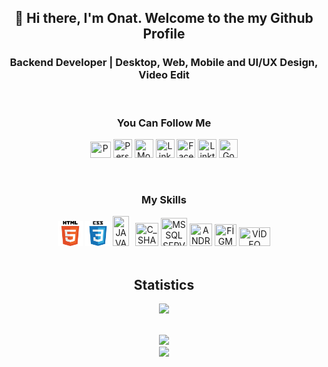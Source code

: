 <div align="center">

## :wave: Hi there, I'm Onat. Welcome to the my Github Profile
### Backend Developer | Desktop, Web, Mobile and UI/UX Design, Video Edit
</div>


<br>


<div align="center">

### You Can Follow Me
[<img height="26" width="33" src="https://cdn.discordapp.com/emojis/833150217242804285.png?size=96" title="Personal Twitter" />][twitter]
[<img height="30" width="30" src="https://cdn.discordapp.com/emojis/816305652242055188.png?size=96" title="Personal İnstagram" />][instagram]
[<img height="30" width="30" src="https://cdn.discordapp.com/emojis/816305652242055188.png?size=96" title="Mobil Destek İnstagram" />][instagram2]
[<img height="30" width="30" src="https://cdn.discordapp.com/emojis/922224305033601084.png?size=96" title="Linkedin" />][linkedn]
[<img height="30" width="30" src="https://cdn.discordapp.com/emojis/833074380698288128.png?size=96" title="Facebook" />][facebook]
[<img height="30" width="30" src="https://cdn.discordapp.com/emojis/895117089638060052.png?size=96" title="Linktree" />][linktree]
[<img height="30" width="30" src="https://cdn.discordapp.com/emojis/972590731413843998.png?size=96" title="Google Play Developer Page" />][googleplay]
</div>


<br>


<div align="center">

### My Skills
<img src="https://raw.githubusercontent.com/github/explore/80688e429a7d4ef2fca1e82350fe8e3517d3494d/topics/html/html.png" width="40" height="40" title="HTML5">
<img src="https://raw.githubusercontent.com/github/explore/80688e429a7d4ef2fca1e82350fe8e3517d3494d/topics/css/css.png" width="40" height="40" title="CSS">
<img src="https://i.hizliresim.com/6zptjvo.png" width="26" height="48" style="margin-right:6px" title="JAVA">
<img src="https://i.hizliresim.com/e6xf8pu.png" width="37" height="37" title="C_SHARP">
<img src="https://i.hizliresim.com/nxgzesz.png" width="42" height="45" title="MSSQL SERVER">
<img src="https://i.hizliresim.com/bghszfl.png" width="36" height="36" title="ANDROİD">
<img src="https://profilinator.rishav.dev/skills-assets/figma-icon.svg" width="35" height="35" title="FİGMA">
<img src="https://i.hizliresim.com/9nk7q2d.png" width="50" height="30" title="VİDEO EDİT">
</div>


<br>


<div align="center">

## Statistics

![](https://komarev.com/ghpvc/?username=OnatSoft&color=blue)

<br>
<img src=https://github-readme-stats.vercel.app/api?username=OnatSoft&show_icons=true&theme=merko&title_color=49FF00&text_color=FFE227&icon_color=F8F8F8&bg_color=516fbc&locale=en&hide_border=true&include_all_commits=true>

<br>
<img src="https://github-readme-stats.vercel.app/api/top-langs/?username=OnatSoft&layout=compact&langs_count=10&theme=merko&locale=en&hide_border=true&bg_color=516fbc&title_color=49ff00&card_width=445&text_color=FFE227">
</div>










[twitter]:https://www.twitter.com/onatsoft
[instagram]:https://www.instagram.com/onat2016
[instagram2]:https://www.instagram.com/appdev_support
[linkedn]:https://www.linkedin.com/in/onatsoft
[facebook]:https://www.facebook.com/onat2016
[linktree]:https://linktr.ee/onatt2645
[googleplay]:https://play.google.com/store/apps/dev?id=8102833443910864978
